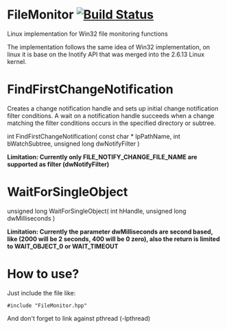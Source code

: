 # FileMonitor [![Build Status](https://travis-ci.org/paulorb/FileMonitor.svg?branch=master)](https://travis-ci.org/paulorb/FileMonitor)
Linux implementation for Win32 file monitoring functions


The implementation follows the same idea of Win32 implementation, on linux it is base on the Inotify API that was merged into the 2.6.13 Linux kernel.

# FindFirstChangeNotification
Creates a change notification handle and sets up initial change notification filter conditions. A wait on a notification handle succeeds when a change matching the filter conditions occurs in the specified directory or subtree.

int FindFirstChangeNotification(
	const char * lpPathName,
	int    bWatchSubtree,
	unsigned long  dwNotifyFilter
) 

**Limitation: Currently only FILE_NOTIFY_CHANGE_FILE_NAME are supported as filter (dwNotifyFilter)**

# WaitForSingleObject
unsigned long WaitForSingleObject(
	int hHandle,
	unsigned long  dwMilliseconds
)

**Limitation: Currently the parameter dwMilliseconds are second based, like (2000 will be 2 seconds, 400 will be 0 zero), also the return is limited to WAIT_OBJECT_0 or WAIT_TIMEOUT**

# How to use?

Just include the file like:

`#include "FileMonitor.hpp"`

And don't forget to link against pthread (-lpthread)




